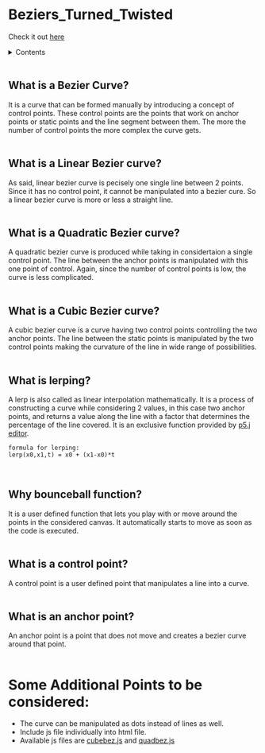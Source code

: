 # Beziers_Turned_Twisted

Check it out [here](https://bezier-curve-site.netlify.app/)

<!--Contents --> 
<details>
  <summary>Contents</summary>
  <ul>
    <li>
      <a href="#bezier">What is a Bezier Curve?</a> 
    </li>
    <li>
      <a href="#linebezier">What is a Linear Bezier Curve?</a>
    </li>
    <li>
       <a href="#quadbezier">What is a Quadratic Bezier Curve?</a>
    </li>
    <li>
       <a href="#cubebezier">What is a Cubic Bezier Curve?</a>
    </li>
    <li>
       <a href="#lerp">What is lerping?</a>
    </li>
    <li>
       <a href="#bounceball">Why bounceball function?</a>
    </li>
    <li>
       <a href="#conpoint">What is a control point?</a>
    </li>
    <li>
       <a href="#ancpoint">What is an anchor point?</a>
    </li>
  </ul> 

</details>
<br>

<!--Bezier Intro -->
## <a name="bezier" />What is a Bezier Curve?
It is a curve that can be formed manually by introducing a concept of control points.
These control points are the points that work on anchor points or static points and the 
line segment between them. The more the number of control points the more complex the 
curve gets.
<br>
<br>
<!--linear Bezier-->
## <a name="linebezier" />What is a Linear Bezier curve?
As said, linear bezier curve is pecisely one single line between 2 points. Since it has 
no control point, it cannot be manipulated into a bezier cure. So a linear bezier curve
is more or less a straight line.
<br>
<br>
<!--Quadratic Bezier-->
## <a name="quadbezier" />What is a Quadratic Bezier curve?
A quadratic bezier curve is produced while taking in considertaion a single control 
point. The line between the anchor points is manipulated with this one point of control.
Again, since the number of control points is low, the curve is less complicated.
<br>
<br>
<!--Cubic Bezier-->
## <a name="cubebezier" />What is a Cubic Bezier curve?
A cubic bezier curve is a curve having two control points controlling the two anchor 
points. The line between the static points is manipulated by the two control points 
making the curvature of the line in wide range of possibilities.
<br>
<br>
<!--Lerp-->
## <a name="lerp" />What is lerping?
A lerp is also called as linear interpolation mathematically. It is a process of constructing
a curve while considering 2 values, in this case two anchor points, and returns a value along 
the line with a factor that determines the percentage of the line covered. It is an exclusive function provided by [p5.j editor](https://editor.p5js.org/).
```
formula for lerping: 
lerp(x0,x1,t) = x0 + (x1-x0)*t 
```
<br>

<!--bounceball-->
## <a name="bounceball" />Why bounceball function?
It is a user defined function that lets you play with or move around the points in the
considered canvas. It automatically starts to move as soon as the code is executed. 
<br>
<br>

<!--control point-->
## <a name="conpoint" />What is a control point?
A control point is a user defined point that manipulates a line into a curve.
<br>
<br>

<!--anchor point-->
## <a name="ancpoint" />What is an anchor point?
An anchor point is a point that does not move and creates a bezier curve around 
that point.
<br>
<br>

# Some Additional Points to be considered:
- The curve can be manipulated as dots instead of lines as well.
- Include js file individually into html file. 
- Available js files are [cubebez.js](https://github.com/Rhuthvik-D/Beziers_Turned_Twisted/blob/main/cubebez.js) and [quadbez.js](https://github.com/Rhuthvik-D/Beziers_Turned_Twisted/blob/main/quadbez.js) 

